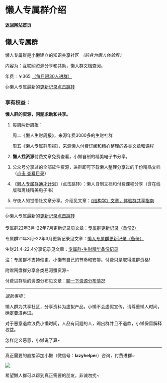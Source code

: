 # 懒人专属群介绍

[**返回网站首页**](/README.md)

## 懒人专属群

懒人专属群是小懒建立的知识共享社区 *（前身为懒人体验群）*

内容为：互联网资源分享和共助，懒人群文档查阅。

年费：￥365 [（每月限30人进群）](https://mp.weixin.qq.com/s?__biz=MzI1NjAxOTI0Ng==&mid=2647890335&idx=1&sn=f419463d8ed6e2cc33c5e3d1539ba7ea&scene=21#wechat_redirect)

👍懒人专属最新的[更新记录点击跳转](/blog/record2)

### 享有权益：

**懒人群的资源，问题求助和共享。**

1. 每周两份周报：

   周二《懒人生财周报》，来源年费3000多的生财社群

   周五《懒人专属群周报》，来源懒人付费订阅和精心整理的各类文章和课程

2. **懒人找资源**付费文章免费查看，小懒自制的精美电子书分享。

3. 公众号分享过的全部软件资源，进群即可下载懒人整理分享过的千份精品文档（[点击 查看目录](/blog/record3)）

4. 《[懒人专属群通才计划](/data/13_course)》（点击跳转）：懒人自制文档和付费课程分享（含在线版和离线精美电子书）

5. 守夜人的觉悟社文章分享。介绍见文章：[《结构学》文章，体验群共享指南](https://mp.weixin.qq.com/s?__biz=MzI1NjAxOTI0Ng==&mid=2647879577&idx=1&sn=924eadfaedcc7ead30fc9a6109cf959a&chksm=f20ad1d8c57d58ce2a501b5e173a62023062ea7ba6d208a687e2e1a8911303cc3015db3f8dea&token=1482004573&lang=zh_CN&scene=21#wechat_redirect)

***

👍懒人专属最新的[更新记录点击跳转](/blog/record2)

专属群22年3月-22年7月更新记录见文章：[专属群更新记录（备份2）](https://mp.weixin.qq.com/s?__biz=MzA3NTI5ODM1Mw==&mid=2247497123&idx=2&sn=80209d72464a36bd64198d09b1d164f7&chksm=9f7016fda8079febdb43c671dba8ea1271c59774f4f11b697a6ae913be5a6ece01880a6f2532&token=679169925&lang=zh_CN&scene=21#wechat_redirect)

专属群21年3月-22年3月更新记录见文章：[懒人专属群更新记录（备份）](https://mp.weixin.qq.com/s?__biz=MzA3NTI5ODM1Mw==&mid=2247494513&idx=2&sn=99be1f9a077ea422c1a3e612f28ddf37&scene=21#wechat_redirect)

生财21.4-22.4分享记录见文章：[专属群-生财精华备份记录](http://mp.weixin.qq.com/s?__biz=MzA3NTI5ODM1Mw==&mid=2247494165&idx=2&sn=2ab62d15b487063bd77dc5da61f2ddf0&chksm=9f70094ba807805d3149a91e30748f0eb5eeec599a3e3877ca3420b39d793ee628bb3909e7e1&scene=21#wechat_redirect)

注：专属群不支持催更，小懒有自己的节奏和安排。付费只是取得进群资格!

附赠网盘群分享各类易河蟹资源~

付费进群后的资源分布见文章：[聊一下资源分布情况](http://mp.weixin.qq.com/s?__biz=MzI1NjAxOTI0Ng==&mid=2647885083&idx=1&sn=558e9ecbb41746beb47e492078ee8193&chksm=f20a3b5ac57db24c3a63a87b6400081c15033be1ea310382989c1291d5b6e6a295b3da4c04e4&scene=21#wechat_redirect)

***

*退款事项*：

懒人群为共享社区，分享资料为虚拟产品，小懒不会虚假宣传，请尊重懒人时间，确定要进再进。

对于恶意退款浪费小懒时间，人品有问题的人，踢出群并且不退款，小懒保留解释权益。

怎样定义恶意，小懒说了算~

***

真正需要的直接添加小懒（微信号：**lazyhelper**）咨询，付费进群~

![](https://mmbiz.qpic.cn/mmbiz_jpg/Rmd3GnW8BRu4krRTu0icUOic3FUSvBkg2uvKV0m0FgmJf9eibe9yibwafAkbC9D16Rz5jegLMDDDiabNNmXyvv3Z8ng/640?wx_fmt=jpeg&wxfrom=5&wx_lazy=1&wx_co=1)

希望懒人群可以帮到真正需要的朋友，非诚勿扰~